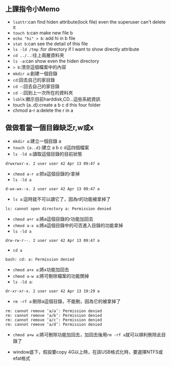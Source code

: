 ## 上課指令小Memo
* `lsattr`:can find hiden attribute(lock file) even the superuser can't delete it
* `touch b`:can make new file b
* `echo "hi" > b`: add hi in b file
* `stat b`:can see the detail of this file
* `ls -ld /tmp` :for directory if I want to show directly attribute
* `cd ../..`:往上兩層資料夾
* `ls -a`:can show even the hiden directory
* `> b`:清空這個檔案中的內容
* `mkdir a`:創建一個目錄
* `cd`:回去自己的家目錄
* `cd ~`:回去自己的家目錄
* `cd -`:回到上一次所在的資料夾
* `lsblk`:顯示目前harddisk,CD...這些系統資訊
* touch {a..d}:create a b c d this four folder
* chmod a-r a:delete the r in a
## 做做看當一個目錄缺乏r,w或x
* `mkdir a`:建立一個目錄 a
* `touch {a..d}`:建立 a b c d這四個檔案
* `ls -ld a`:讀取這個目錄的目前狀態
```
drwxrwxr-x. 2 user user 42 Apr 13 09:47 a
```
* `chmod a-r a`:把a這個目錄的r拿掉
* `ls -ld a`
```
d-wx-wx--x. 2 user user 42 Apr 13 09:47 a
```
* `ls a`:這時就不可以讀它了，因為r的功能被拿掉了
```
ls: cannot open directory a: Permission denied
```
* `chmod a+r a`:將a這個目錄的r功能加回去
* `chmod a-x a`:將a這個目錄中的可否進入目錄的功能拿掉
* `ls -ld a`
```
drw-rw-r--. 2 user user 42 Apr 13 09:47 a
```
* `cd a`
```
bash: cd: a: Permission denied
```
* `chmod a+x a`:將x功能加回去
* `chmod a-w a`:將可刪除檔案的功能關掉
* `ls -ld a`:
```
dr-xr-xr-x. 2 user user 42 Apr 13 19:29 a
```
* `rm -rf a`:刪除a這個目錄，不能刪，因為它的被拿掉了
```
rm: cannot remove ‘a/a’: Permission denied
rm: cannot remove ‘a/b’: Permission denied
rm: cannot remove ‘a/c’: Permission denied
rm: cannot remove ‘a/d’: Permission denied
```
* `chmod a+w a`:將可刪除功能加回去，加回去後用`rm -rf a`就可以順利刪除此目錄了


* window底下，假設要copy 4G以上時，在該USB格式化時，要選擇NTFS或efat格式


